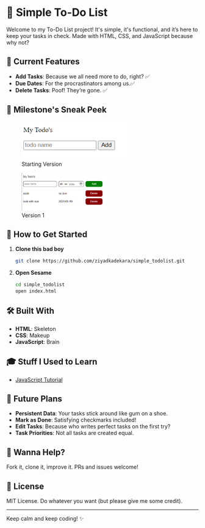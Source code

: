 # 📝  Simple To-Do List 

Welcome to my To-Do List project! It's simple, it's functional, and it’s here to keep your tasks in check. Made with HTML, CSS, and JavaScript because why not?

## 🌟 Current Features

- **Add Tasks**: Because we all need more to do, right? ✅
- **Due Dates**: For the procrastinators among us.✅
- **Delete Tasks**: Poof! They’re gone. ✅
  


## 📸 Milestone's Sneak Peek



<div display: flex;
    flex-wrap: wrap;
    margin-bottom: 1rem;>
  <figure>
    <img src="./images/starting.png" alt="Starting Version" height="100">
    <figcaption>Starting Version</figcaption>
  </figure>
</div>
<div class="image-container">
  <figure>
    <img src="./images/version1.png" alt="Version 1" height="100">
    <figcaption>Version 1</figcaption>
  </figure>
</div>


## 🚀 How to Get Started

1. **Clone this bad boy**
    ```bash
    git clone https://github.com/ziyadkadekara/simple_todolist.git
    ```
2. **Open Sesame**
    ```bash
    cd simple_todolist
    open index.html
    ```

## 🛠️ Built With

- **HTML**: Skeleton
- **CSS**: Makeup
- **JavaScript**: Brain

## 🎓 Stuff I Used to Learn

- [JavaScript Tutorial](https://youtu.be/EerdGm-ehJQ?t=29409)

## 🔮 Future Plans

- **Persistent Data**: Your tasks stick around like gum on a shoe.
- **Mark as Done**: Satisfying checkmarks included!
- **Edit Tasks**: Because who writes perfect tasks on the first try?
- **Task Priorities**: Not all tasks are created equal.


## 🤝 Wanna Help?

Fork it, clone it, improve it. PRs and issues welcome!


## 📜 License

MIT License. Do whatever you want (but please give me some credit).

---

Keep calm and keep coding! ✨
